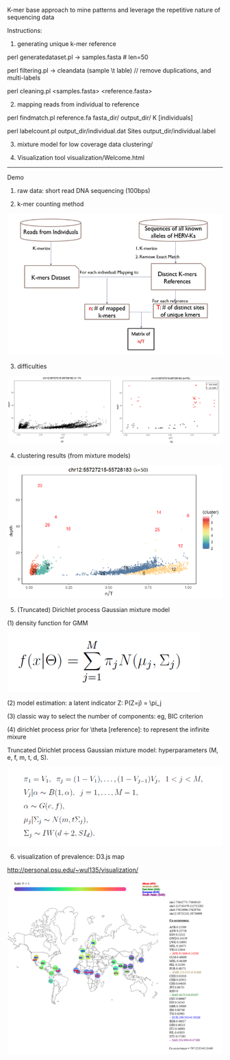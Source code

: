 

K-mer base approach to mine patterns and leverage the repetitive nature of sequencing data

Instructions:

1. generating unique k-mer reference

perl generatedataset.pl <rawfile> <LengthofSample> <outputfile>  -> samples.fasta  # len=50

perl filtering.pl <filename> <out>   -> cleandata (sample \t lable) // remove duplications, and multi-labels

perl cleaning.pl <samples.fasta> <cleandata> <reference.fasta>
 

2. mapping reads from individual to reference

perl findmatch.pl reference.fa fasta_dir/ output_dir/ K [individuals]  

perl labelcount.pl output_dir/individual.dat Sites output_dir/individual.label


3. mixture model for low coverage data
clustering/

4. Visualization tool
visualization/Welcome.html
-----------------------------------------------------------------------
Demo
1. raw data: short read DNA sequencing (100bps)

2. k-mer counting method

<img src="figures/outline.png" />

3. difficulties

<img src="figures/k=70_2.png" />

4. clustering results (from mixture models)
<img src="figures/chr12_557_k50.png" />

5. (Truncated) Dirichlet process Gaussian mixture model

(1) density function for GMM

<img src="figures/density_func.PNG" />

(2) model estimation: a latent indicator Z: P(Z=j) = \pi_j

(3) classic way to select the number of components: eg, BIC criterion

(4) dirichlet process prior for \theta [reference]: to represent the infinite mixure

Truncated Dirichlet process Gaussian mixture model: hyperparameters (M, e, f, m, t, d, S).

<img src="figures/Dirichlet Process.PNG" />

6. visualization of prevalence: D3.js map

http://personal.psu.edu/~wul135/visualization/

<img src="figures/map.png" />

